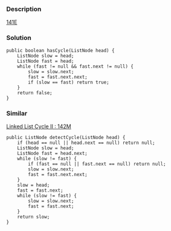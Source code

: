 ### Description
[141E](https://leetcode.com/problems/linked-list-cycle/description/)

### Solution

    public boolean hasCycle(ListNode head) {
        ListNode slow = head;
        ListNode fast = head;
        while (fast != null && fast.next != null) {
            slow = slow.next;
            fast = fast.next.next;
            if (slow == fast) return true;
        }
        return false;
    }
    
### Similar
[Linked List Cycle II : 142M](https://leetcode.com/problems/linked-list-cycle-ii/description/)

    public ListNode detectCycle(ListNode head) {
        if (head == null || head.next == null) return null;
        ListNode slow = head;
        ListNode fast = head.next;
        while (slow != fast) {
            if (fast == null || fast.next == null) return null;
            slow = slow.next;
            fast = fast.next.next;
        }
        slow = head;
        fast = fast.next;    
        while (slow != fast) {
            slow = slow.next;
            fast = fast.next;
        }
        return slow;
    }
